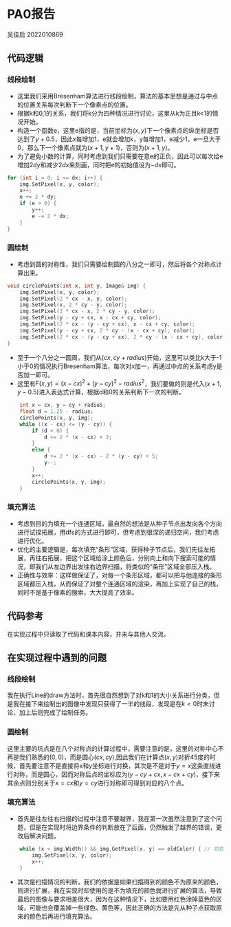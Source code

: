 # PA0报告
吴佳启 2022010869
## 代码逻辑
### 线段绘制
- 这里我们采用Bresenham算法进行线段绘制，算法的基本思想是通过与中点的位置关系每次判断下一个像素点的位置。
- 根据k和0,1的关系，我们将k分为四种情况进行讨论，这里从k为正且k<1的情况开始。
- 构造一个函数e，这里e指的是，当前坐标为$(x,y)$下一个像素点的纵坐标是否达到了$y+0.5$，因此x每增加1，e就会增加k，y每增加1，e减少1，e一旦大于0，那么下一个像素点就为$(x+1,y+1)$，否则为$(x+1,y)$。
- 为了避免小数的计算，同时考虑到我们只需要在意e的正负，因此可以每次给e增加$2dy$和减少$2dx$来刻画，同时把e的初始值设为$-dx$即可。
```c++
for (int i = 0; i <= dx; i++) {
    img.SetPixel(x, y, color);
    x++;
    e += 2 * dy;
    if (e > 0) {
        y++;
        e -= 2 * dx;
    }
}
```
### 圆绘制
- 考虑到圆的对称性，我们只需要绘制圆的八分之一即可，然后将各个对称点计算出来。
```c++
void circlePoints(int x, int y, Image& img) {
    img.SetPixel(x, y, color);
    img.SetPixel(2 * cx - x, y, color);
    img.SetPixel(x, 2 * cy - y, color);
    img.SetPixel(2 * cx - x, 2 * cy - y, color);
    img.SetPixel(y - cy + cx, x - cx + cy, color);
    img.SetPixel(2 * cx - (y - cy + cx), x - cx + cy, color);
    img.SetPixel(y - cy + cx, 2 * cy - (x - cx + cy), color);
    img.SetPixel(2 * cx - (y - cy + cx), 2 * cy - (x - cx + cy), color);
}
```
- 至于一个八分之一圆周，我们从$(cx,cy+radius)$开始，这里可以类比k大于-1小于0的情况执行Bresenham算法，每次对x加一，再通过中点的关系考虑y是否加一即可。
- 这里有$F(x,y) = (x-cx)^2 + (y-cy)^2 - radius^2$，我们要做的则是代入$(x+1,y-0.5)$进入表达式计算，根据d和0的关系判断下一次的判断。
```c++
    int x = cx, y = cy + radius;
    float d = 1.25 - radius;
    circlePoints(x, y, img);
    while ((x - cx) <= (y - cy)) {
        if (d < 0) {
            d += 2 * (x - cx) + 3;
        }
        else {
            d += 2 * (x - cx) - 2 * (y - cy) + 5;
            y--;
        }
        x++;
        circlePoints(x, y, img);
    }
```
### 填充算法
- 考虑到目的为填充一个连通区域，最自然的想法是从种子节点出发向各个方向进行试探拓展，用dfs的方式进行即可，但考虑到很深的递归空间，我们考虑进行优化。
- 优化的主要逻辑是，每次填充“条形”区域，获得种子节点后，我们先往左拓展，再往右拓展，把这个区域给涂上颜色后，分别向上和向下搜索可能的情况，即我们从左边界出发往右边界扫描，将类似的“条形”区域全部压入栈。
- 正确性与效率：这样做保证了，对每一个条形区域，都可以把与他连接的条形区域都压入栈，从而保证了对整个连通区域的渲染，再加上实现了自己的栈，同时不是基于像素的搜索，大大提高了效率。
## 代码参考
在实现过程中只读取了代码和课本内容，并未与其他人交流。
## 在实现过程中遇到的问题
### 线段绘制
我在执行Line的draw方法时，首先很自然想到了对k和1的大小关系进行分类，但是我在接下来绘制出的图像中发现只获得了一半的线段，发现是在$k < 0$时未讨论，加上后则完成了绘制任务。
### 圆绘制
这里主要的坑点是在八个对称点的计算过程中，需要注意的是，这里的对称中心不再是我们熟悉的$(0,0)$，而是圆心$(cx,cy)$,因此我们在计算点$(x,y)$对折45度的时候，首先要注意不是直接将x和y坐标进行对换，其次是不是对于$y=x$这条直线进行对称，而是圆心，因而对称后点的坐标应为$(y - cy + cx, x - cx + cy)$，接下来其余点则分别关于$x=cx$和$y=cy$进行对称即可得到对应的八个点。
### 填充算法
- 首先是往左往右扫描的过程中注意不要越界，我在第一次虽然注意到了这个问题，但是在实现时将边界条件的判断放在了后面，仍然触发了越界的错误，更改后解决问题。
```c++
    while (x < img.Width() && img.GetPixel(x, y) == oldColor) { // 向右填充
        img.SetPixel(x, y, color);
        x++;
    }
```
- 其次是扫描情况的判断，我们的依据是如果扫描得到的颜色不为原来的颜色，则进行扩展，我在实现时却使用的是不为填充的颜色就进行扩展的算法，导致最后的图像与要求相差很大，因为在这种情况下，比如要用红色涂掉蓝色的区域，可能也会覆盖掉一些绿色、黄色等，因此正确的方法是先从种子点获取原来的颜色后再进行填充算法。
